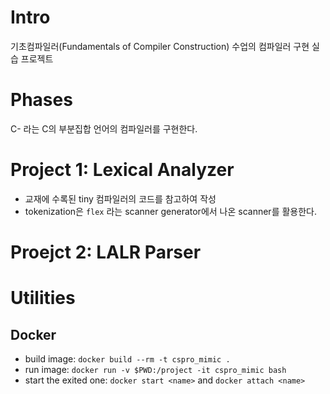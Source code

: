 # Intro
기초컴파일러(Fundamentals of Compiler Construction) 수업의 컴파일러 구현 실습 프로젝트

# Phases
C- 라는 C의 부분집합 언어의 컴파일러를 구현한다.
# Project 1: Lexical Analyzer
* 교재에 수록된 tiny 컴파일러의 코드를 참고하여 작성
* tokenization은 `flex` 라는 scanner generator에서 나온 scanner를 활용한다.
# Proejct 2: LALR Parser

# Utilities
## Docker
* build image: `docker build --rm -t cspro_mimic .`
* run image: `docker run -v $PWD:/project -it cspro_mimic bash`
* start the exited one: `docker start <name>` and `docker attach <name>`